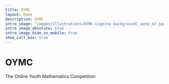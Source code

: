 ```yaml
---
title: OYMC
layout: home
description: OYMC
intro_image: "images/illustrations/OYMC-Logo(no background)_auto_x2.jpg"
intro_image_absolute: true
intro_image_hide_on_mobile: true
show_call_box: true
---
```


# OYMC

The Online Youth Mathematics Competition

